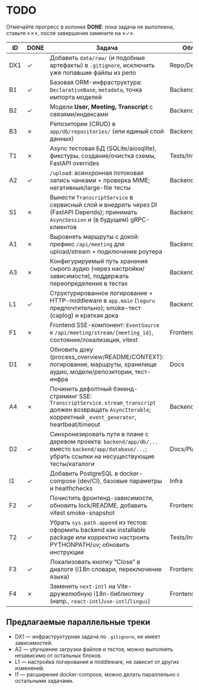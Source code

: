 # TODO

Отмечайте прогресс в колонке **DONE**: пока задача не выполнена, ставьте «✗», после завершения замените на «✓».

| ID | DONE | Задача | Область | Приоритет | Зависимости |
| --- | --- | --- | --- | --- | --- |
| DX1 | ✓ | Добавить `data/raw/` (и подобные артефакты) в `.gitignore`, исключить уже попавшие файлы из репо | Repo/DevEx | P0 | — |
| B1 | ✓ | Базовая ORM-инфраструктура: `DeclarativeBase`, `metadata`, точка импорта моделей | Backend/DB | P0 | — |
| B2 | ✓ | Модели **User, Meeting, Transcript** с связями/индексами | Backend/DB | P0 | B1 |
| B3 | ✗ | Репозитории (CRUD) в `app/db/repositories/` (или единый слой данных) | Backend/DB | P0 | B1–B2 |
| T1 | ✗ | Async тестовая БД (SQLite/aiosqlite), фикстуры, создание/очистка схемы, FastAPI overrides | Tests/Infra | P0 | B1 |
| A2 | ✓ | `/upload`: асинхронная потоковая запись чанками + проверка MIME; негативные/large-file тесты | Backend/API | P0 | — |
| S1 | ✗ | Вынести `TranscriptService` в сервисный слой и внедрять через DI (FastAPI Depends); принимать `AsyncSession` и (в будущем) gRPC-клиентов | Backend/Services | P0 | B1–B3, T1 |
| A1 | ✗ | Выровнять маршруты с докой: префикс `/api/meeting` для upload/stream + подключение роутера | Backend/API | P1 | — |
| A3 | ✗ | Конфигурируемый путь хранения сырого аудио (через настройки/зависимости), поддержать переопределение в тестах | Backend/Config | P1 | A2 |
| L1 | ✓ | Структурированное логирование + HTTP-middleware в `app.main` (`loguru` предпочтительно); smoke-тест (caplog) и краткая дока | Backend/Core | P1 | — |
| F1 | ✗ | Frontend SSE-компонент: `EventSource` к `/api/meeting/stream/{meeting_id}`, состояние/локализация, vitest | Frontend/SSE | P1 | A1 |
| D1 | ✗ | Обновить доку (process_overview/README/CONTEXT): логирование, маршруты, хранилище аудио, модели/репозитории, тест-инфра | Docs | P1 | B1–B3, A1–A3, L1, T1 |
| A4 | ✗ | Починить дефолтный бэкенд-стриминг SSE: `TranscriptService.stream_transcript` должен возвращать `AsyncIterable`; корректный `_event_generator`, heartbeat/timeout | Backend/API/SSE | P1 | S1 |
| D2 | ✓ | Синхронизировать пути в плане с деревом проекта: `backend/app/db/...` вместо `backend/app/database/...`; убрать ссылки на несуществующие тесты/каталоги | Docs/Plan | P1 | — |
| I1 | ✓ | Добавить PostgreSQL в docker-compose (dev/CI), базовые параметры и healthchecks | Infra | P1 | — |
| F2 | ✓ | Почистить фронтенд-зависимости, обновить lock/README, добавить vitest smoke-snapshot | Frontend/Build | P2 | — |
| T2 | ✓ | Убрать `sys.path.append` из тестов: оформить backend как installable package или корректно настроить PYTHONPATH/uv; обновить инструкции | Tests/Infra | P2 | — |
| F3 | ✓ | Локализовать кнопку “Close” в диалоге (i18n словари, переключение языка) | Frontend/i18n | P2 | — |
| F4 | ✗ | Заменить `next-intl` на Vite-дружелюбную i18n-библиотеку (напр., `react-intl`/`use-intl`/`lingui`) | Frontend/i18n | P2 | F2 |

## Предлагаемые параллельные треки

- DX1 — инфраструктурная задача по `.gitignore`, не имеет зависимостей.
- A2 — улучшение загрузки файлов и тестов, можно выполнять независимо от остальных блоков.
- L1 — настройка логирования и middleware, не зависит от других изменений.
- I1 — расширение docker-compose, можно делать параллельно с остальными задачами.
